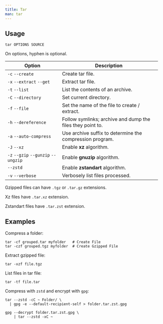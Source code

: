 ```yaml
---
title: Tar
man: tar
---
```


## Usage

```shell
tar OPTIONS SOURCE
```

On options, hyphen is optional.

| Option | Description |
| --- | --- |
| `-c` `--create` | Create tar file. |
| `-x` `--extract` `--get` | Extract tar file. |
| `-t` `--list` | List the contents of an archive. |
| `-C` `--directory` | Set current directory. |
| `-f` `--file` | Set the name of the file to create / extract. |
| `-h` `--dereference` | Follow symlinks; archive and dump the files they point to. |
| `-a` `--auto-compress` | Use archive suffix to determine the compression program. |
| `-J` `--xz` | Enable **xz** algorithm. |
| `-z` `--gzip` `--gunzip` `--ungzip` | Enable **gnuzip** algorithm. |
| `--zstd` | Enable **zstandart** algorithm. |
| `-v` `--verbose` | Verbosely list files processed. |

Gzipped files can have `.tgz` or `.tar.gz` extensions.

Xz files have `.tar.xz` extension.

Zstandart files have `.tar.zst` extension.

## Examples

Compress a folder:

```shell
tar -cf grouped.tar myfolder   # Create File
tar -czf grouped.tgz myfolder  # Create Gzipped File
```

Extract gzipped file:

```shell
tar -xzf file.tgz
```

List files in tar file:

```shell
tar -tf file.tar
```

Compress with `zstd` and encrypt with `gpg`:

```shell
tar --zstd -cC ~ Folder/ \
  | gpg -e --default-recipient-self > folder.tar.zst.gpg

gpg --decrypt folder.tar.zst.gpg \
    | tar --zstd -xC ~
```
